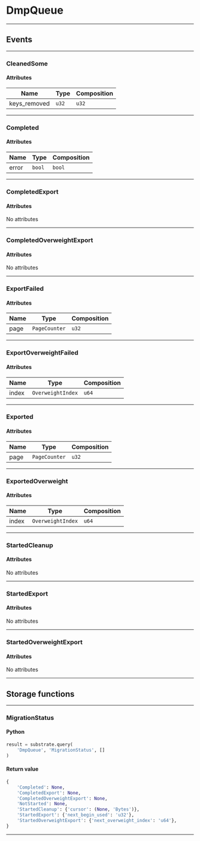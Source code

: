 
# DmpQueue

---------
## Events

---------
### CleanedSome
#### Attributes
| Name | Type | Composition
| -------- | -------- | -------- |
| keys_removed | `u32` | ```u32```

---------
### Completed
#### Attributes
| Name | Type | Composition
| -------- | -------- | -------- |
| error | `bool` | ```bool```

---------
### CompletedExport
#### Attributes
No attributes

---------
### CompletedOverweightExport
#### Attributes
No attributes

---------
### ExportFailed
#### Attributes
| Name | Type | Composition
| -------- | -------- | -------- |
| page | `PageCounter` | ```u32```

---------
### ExportOverweightFailed
#### Attributes
| Name | Type | Composition
| -------- | -------- | -------- |
| index | `OverweightIndex` | ```u64```

---------
### Exported
#### Attributes
| Name | Type | Composition
| -------- | -------- | -------- |
| page | `PageCounter` | ```u32```

---------
### ExportedOverweight
#### Attributes
| Name | Type | Composition
| -------- | -------- | -------- |
| index | `OverweightIndex` | ```u64```

---------
### StartedCleanup
#### Attributes
No attributes

---------
### StartedExport
#### Attributes
No attributes

---------
### StartedOverweightExport
#### Attributes
No attributes

---------
## Storage functions

---------
### MigrationStatus

#### Python
```python
result = substrate.query(
    'DmpQueue', 'MigrationStatus', []
)
```

#### Return value
```python
{
    'Completed': None,
    'CompletedExport': None,
    'CompletedOverweightExport': None,
    'NotStarted': None,
    'StartedCleanup': {'cursor': (None, 'Bytes')},
    'StartedExport': {'next_begin_used': 'u32'},
    'StartedOverweightExport': {'next_overweight_index': 'u64'},
}
```
---------